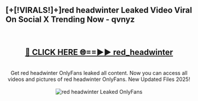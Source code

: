 <h2>[+[!VIRALS!]+]red headwinter Leaked Video Viral On Social X Trending Now - qvnyz</h2>
<br>
<div align="center">
<h2><a href="https://libra.edu.pl?red_headwinter" rel="nofollow">🔴 CLICK HERE 🌐==►► red_headwinter</a></h2>
<br>
Get red headwinter OnlyFans leaked all content. Now you can access all videos and pictures of red headwinter OnlyFans. New Updated Files 2025!
<br>
<br>
<a href="https://libra.edu.pl?red_headwinter" rel="nofollow" data-target="animated-image.originalLink"><img src="https://i.ibb.co.com/WyWwxjT/player-gif2.gif" alt="red headwinter Leaked OnlyFans" style="max-width: 100%; display: inline-block;" data-target="animated-image.originalImage"></a>
</div>
<br>